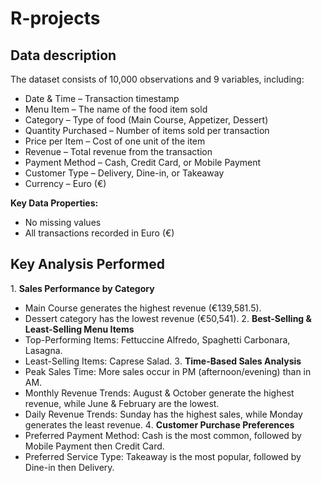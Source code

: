 # R-projects
## Data description
The dataset consists of 10,000 observations and 9 variables, including:

* Date & Time – Transaction timestamp
* Menu Item – The name of the food item sold
* Category – Type of food (Main Course, Appetizer, Dessert)
* Quantity Purchased – Number of items sold per transaction
* Price per Item – Cost of one unit of the item
* Revenue – Total revenue from the transaction
* Payment Method – Cash, Credit Card, or Mobile Payment
* Customer Type – Delivery, Dine-in, or Takeaway
* Currency – Euro (€)

**Key Data Properties:**
* No missing values
* All transactions recorded in Euro (€)

## Key Analysis Performed
1️. **Sales Performance by Category**
* Main Course generates the highest revenue (€139,581.5).
* Dessert category has the lowest revenue (€50,541).
2️. **Best-Selling & Least-Selling Menu Items**
* Top-Performing Items: Fettuccine Alfredo, Spaghetti Carbonara, Lasagna.
* Least-Selling Items: Caprese Salad.
3️. **Time-Based Sales Analysis**
* Peak Sales Time: More sales occur in PM (afternoon/evening) than in AM.
* Monthly Revenue Trends: August & October generate the highest revenue, while June & February are the lowest.
* Daily Revenue Trends: Sunday has the highest sales, while Monday generates the least revenue.
4️. **Customer Purchase Preferences**
* Preferred Payment Method: Cash is the most common, followed by Mobile Payment then Credit Card.
* Preferred Service Type: Takeaway is the most popular, followed by Dine-in then Delivery.


